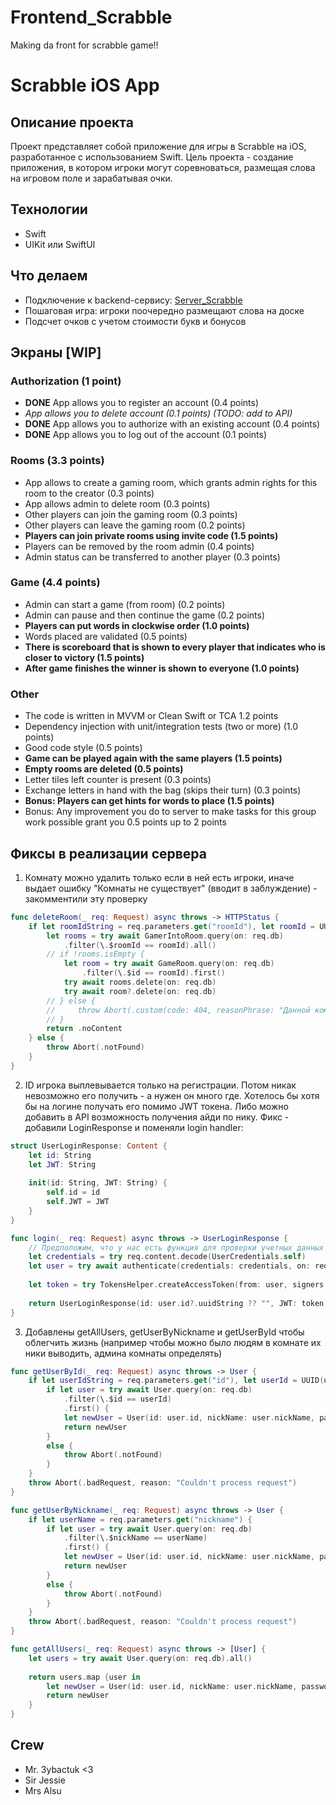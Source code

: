 # Frontend_Scrabble
Making da front for scrabble game!!

# Scrabble iOS App

## Описание проекта
Проект представляет собой приложение для игры в Scrabble на iOS, разработанное с использованием Swift. Цель проекта - создание приложения, в котором игроки могут соревноваться, размещая слова на игровом поле и зарабатывая очки.

## Технологии
- Swift
- UIKit или SwiftUI

## Что делаем
- Подключение к backend-сервису: [Server_Scrabble](https://github.com/prettycrewcutyulia/Server_Scrabble/)
- Пошаговая игра: игроки поочередно размещают слова на доске
- Подсчет очков с учетом стоимости букв и бонусов

## Экраны [WIP]

### Authorization (1 point)

* **DONE** App allows you to register an account (0.4 points)
* *App allows you to delete account (0.1 points) (TODO: add to API)*
* **DONE** App allows you to authorize with an existing account (0.4 points)
* **DONE** App allows you to log out of the account (0.1 points)

### Rooms (3.3 points)
* App allows to create a gaming room, which grants admin rights for this room to the creator (0.3 points)
* App allows admin to delete room (0.3 points)
* Other players can join the gaming room (0.3 points)
* Other players can leave the gaming room (0.2 points)
* **Players can join private rooms using invite code (1.5 points)**
* Players can be removed by the room admin (0.4 points)
* Admin status can be transferred to another player (0.3 points)

### Game (4.4 points)

* Admin can start a game (from room) (0.2 points)
* Admin can pause and then continue the game (0.2 points)
* **Players can put words in clockwise order (1.0 points)**
* Words placed are validated (0.5 points)
* **There is scoreboard that is shown to every player that indicates who is closer to victory (1.5 points)**
* **After game finishes the winner is shown to everyone (1.0 points)**

### Other

* The code is written in MVVM or Clean Swift or TCA 1.2 points
* Dependency injection with unit/integration tests (two or more) (1.0 points)
* Good code style (0.5 points)
* **Game can be played again with the same players (1.5 points)**
* **Empty rooms are deleted (0.5 points)**
* Letter tiles left counter is present (0.3 points)
* Exchange letters in hand with the bag (skips their turn) (0.3 points)
* **Bonus: Players can get hints for words to place (1.5 points)**
* Bonus: Any improvement you do to server to make tasks for this group work possible grant you 0.5 points up to 2 points


## Фиксы в реализации сервера

1. Комнату можно удалить только если в ней есть игроки, иначе выдает ошибку "Комнаты не существует" (вводит в заблуждение) - закомментили эту проверку
```swift
func deleteRoom(_ req: Request) async throws -> HTTPStatus {
    if let roomIdString = req.parameters.get("roomId"), let roomId = UUID(roomIdString) {
        let rooms = try await GamerIntoRoom.query(on: req.db)
            .filter(\.$roomId == roomId).all()
        // if !rooms.isEmpty {
            let room = try await GameRoom.query(on: req.db)
                .filter(\.$id == roomId).first()
            try await rooms.delete(on: req.db)
            try await room?.delete(on: req.db)
        // } else {
        //     throw Abort(.custom(code: 404, reasonPhrase: "Данной комнаты не существует"))
        // }
        return .noContent
    } else {
        throw Abort(.notFound)
    }
}
```

2. ID игрока выплевывается только на регистрации. Потом никак невозможно его получить - а нужен он много где. Хотелось бы хотя бы на логине получать его помимо JWT токена. Либо можно добавить в API возможность получения айди по нику. Фикс - добавили LoginResponse и поменяли login handler:
```swift
struct UserLoginResponse: Content {
    let id: String
    let JWT: String
    
    init(id: String, JWT: String) {
        self.id = id
        self.JWT = JWT
    }
}

func login(_ req: Request) async throws -> UserLoginResponse {
    // Предположим, что у нас есть функция для проверки учетных данных пользователя
    let credentials = try req.content.decode(UserCredentials.self)
    let user = try await authenticate(credentials: credentials, on: req)
    
    let token = try TokensHelper.createAccessToken(from: user, signers: req.application.jwt.signers)
    
    return UserLoginResponse(id: user.id?.uuidString ?? "", JWT: token)
}
```

3. Добавлены getAllUsers, getUserByNickname и getUserById чтобы облегчить жизнь (например чтобы можно было людям в комнате их ники выводить, админа комнаты определять)
```swift
func getUserById(_ req: Request) async throws -> User {
    if let userIdString = req.parameters.get("id"), let userId = UUID(userIdString) {
        if let user = try await User.query(on: req.db)
            .filter(\.$id == userId)
            .first() {
            let newUser = User(id: user.id, nickName: user.nickName, password: "")
            return newUser
        }
        else {
            throw Abort(.notFound)
        }
    }
    throw Abort(.badRequest, reason: "Couldn't process request")
}

func getUserByNickname(_ req: Request) async throws -> User {
    if let userName = req.parameters.get("nickname") {
        if let user = try await User.query(on: req.db)
            .filter(\.$nickName == userName)
            .first() {
            let newUser = User(id: user.id, nickName: user.nickName, password: "")
            return newUser
        }
        else {
            throw Abort(.notFound)
        }
    }
    throw Abort(.badRequest, reason: "Couldn't process request")
}

func getAllUsers(_ req: Request) async throws -> [User] {
    let users = try await User.query(on: req.db).all()
    
    return users.map {user in
        let newUser = User(id: user.id, nickName: user.nickName, password: "")
        return newUser
    }
}
```

## Crew
- Mr. 3ybactuk <3
- Sir Jessie
- Mrs Alsu
